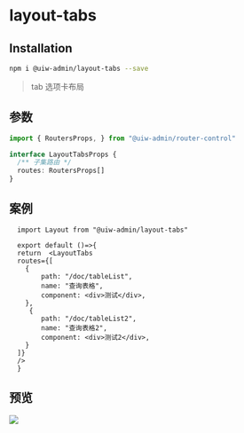 layout-tabs
===

## Installation

```bash
npm i @uiw-admin/layout-tabs --save
```

> tab 选项卡布局

## 参数

```ts
import { RoutersProps, } from "@uiw-admin/router-control"

interface LayoutTabsProps {
  /** 子集路由 */ 
  routes: RoutersProps[]
}
```

## 案例

```tsx
  import Layout from "@uiw-admin/layout-tabs"

  export default ()=>{
  return  <LayoutTabs 
  routes={[
    {
        path: "/doc/tableList",
        name: "查询表格",
        component: <div>测试</div>,
    },
     {
        path: "/doc/tableList2",
        name: "查询表格2",
        component: <div>测试2</div>,
    }
  ]} 
  />
  }
```

## 预览

![](https://user-images.githubusercontent.com/49544090/150922472-e8882ecc-298a-4bad-8141-0d640fd167ff.png)